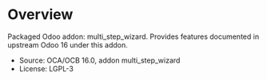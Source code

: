 # Overview

Packaged Odoo addon: multi_step_wizard. Provides features documented in upstream Odoo 16 under this addon.

- Source: OCA/OCB 16.0, addon multi_step_wizard
- License: LGPL-3
